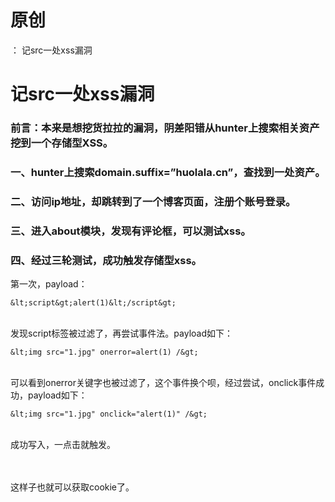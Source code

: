 # 原创
：  记src一处xss漏洞

# 记src一处xss漏洞

### 前言：本来是想挖货拉拉的漏洞，阴差阳错从hunter上搜索相关资产挖到一个存储型XSS。

### 一、hunter上搜索domain.suffix=”huolala.cn”，查找到一处资产。

### 二、访问ip地址，却跳转到了一个博客页面，注册个账号登录。

### 三、进入about模块，发现有评论框，可以测试xss。

### 四、经过三轮测试，成功触发存储型xss。

第一次，payload：

```
&lt;script&gt;alert(1)&lt;/script&gt;
```

<br/> 发现script标签被过滤了，再尝试事件法。payload如下：

```
&lt;img src="1.jpg" onerror=alert(1) /&gt;
```

<br/> 可以看到onerror关键字也被过滤了，这个事件换个呗，经过尝试，onclick事件成功，payload如下：

```
&lt;img src="1.jpg" onclick="alert(1)" /&gt;
```

<br/> 成功写入，一点击就触发。<br/>  

<br/> 这样子也就可以获取cookie了。

